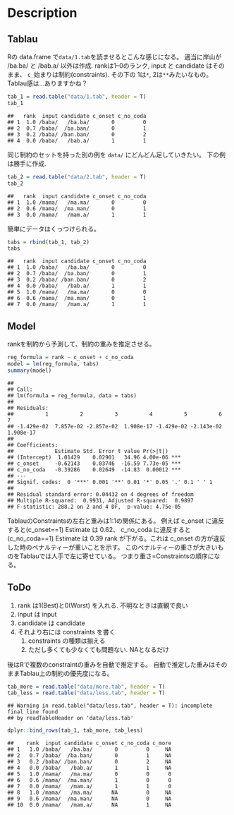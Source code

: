 Description
================

## Tablau

Rの data.frame で`data/1.tab`を読ませるとこんな感じになる。 適当に岸山が
/ba.ba/ と /bab.a/ 以外は作成. rankは1–0のランク, input と candidate
はそのまま、 `c_`始まりは制約(constraints). その下の 1は`*`,
2は`**`みたいなもの。 Tablau感は…ありますかね？

``` r
tab_1 = read.table("data/1.tab", header = T)
tab_1
```

    ##   rank  input candidate c_onset c_no_coda
    ## 1  1.0 /baba/   /ba.ba/       0         0
    ## 2  0.7 /baba/  /ba.ban/       0         1
    ## 3  0.2 /baba/ /ban.ban/       0         2
    ## 4  0.0 /baba/   /bab.a/       1         1

同じ制約のセットを持った別の例を `data/` にどんどん足していきたい。
下の例は勝手に作成.

``` r
tab_2 = read.table("data/2.tab", header = T)
tab_2
```

    ##   rank  input candidate c_onset c_no_coda
    ## 1  1.0 /mama/   /ma.ma/       0         0
    ## 2  0.6 /mama/  /ma.man/       0         1
    ## 3  0.0 /mama/   /mam.a/       1         1

簡単にデータはくっつけられる。

``` r
tabs = rbind(tab_1, tab_2)
tabs
```

    ##   rank  input candidate c_onset c_no_coda
    ## 1  1.0 /baba/   /ba.ba/       0         0
    ## 2  0.7 /baba/  /ba.ban/       0         1
    ## 3  0.2 /baba/ /ban.ban/       0         2
    ## 4  0.0 /baba/   /bab.a/       1         1
    ## 5  1.0 /mama/   /ma.ma/       0         0
    ## 6  0.6 /mama/  /ma.man/       0         1
    ## 7  0.0 /mama/   /mam.a/       1         1

## Model

rankを制約から予測して、制約の重みを推定させる。

``` r
reg_formula = rank ~ c_onset + c_no_coda
model = lm(reg_formula, tabs)
summary(model)
```

    ## 
    ## Call:
    ## lm(formula = reg_formula, data = tabs)
    ## 
    ## Residuals:
    ##          1          2          3          4          5          6          7 
    ## -1.429e-02  7.857e-02 -2.857e-02  1.908e-17 -1.429e-02 -2.143e-02  1.908e-17 
    ## 
    ## Coefficients:
    ##             Estimate Std. Error t value Pr(>|t|)    
    ## (Intercept)  1.01429    0.02901   34.96 4.00e-06 ***
    ## c_onset     -0.62143    0.03746  -16.59 7.73e-05 ***
    ## c_no_coda   -0.39286    0.02649  -14.83  0.00012 ***
    ## ---
    ## Signif. codes:  0 '***' 0.001 '**' 0.01 '*' 0.05 '.' 0.1 ' ' 1
    ## 
    ## Residual standard error: 0.04432 on 4 degrees of freedom
    ## Multiple R-squared:  0.9931, Adjusted R-squared:  0.9897 
    ## F-statistic: 288.2 on 2 and 4 DF,  p-value: 4.75e-05

TablauのConstraintsの左右と重みは1:1の関係にある。 例えば c\_onset
に違反すると(c\_onset==1) Estimate は 0.62、 c\_no\_coda
に違反すると(c\_no\_coda==1) Estimate は 0.39 rank が下がる。これは
c\_onset の方が違反した時のペナルティーが重いことを示す。
このペナルティーの重さが大きいものをTablauでは人手で左に寄せている。
つまり重さ=Constraintsの順序になる。

## ToDo

1.  rank は1(Best)と0(Worst) を入れる. 不明なときは直観で良い
2.  input は input
3.  candidate は candidate
4.  それより右には constraints を書く
    1.  constraints の種類は揃える
    2.  ただし多くても少なくても問題ない. NAとなるだけ

後はRで複数のconstraintの重みを自動で推定する。
自動で推定した重みはそのままTablau上の制約の優先度になる。

``` r
tab_more = read.table("data/more.tab", header = T)
tab_less = read.table("data/less.tab", header = T)
```

    ## Warning in read.table("data/less.tab", header = T): incomplete final line found
    ## by readTableHeader on 'data/less.tab'

``` r
dplyr::bind_rows(tab_1, tab_more, tab_less)
```

    ##    rank  input candidate c_onset c_no_coda c_more
    ## 1   1.0 /baba/   /ba.ba/       0         0     NA
    ## 2   0.7 /baba/  /ba.ban/       0         1     NA
    ## 3   0.2 /baba/ /ban.ban/       0         2     NA
    ## 4   0.0 /baba/   /bab.a/       1         1     NA
    ## 5   1.0 /mama/   /ma.ma/       0         0      0
    ## 6   0.6 /mama/  /ma.man/       1         0      0
    ## 7   0.0 /mama/   /mam.a/       1         1      0
    ## 8   1.0 /mama/   /ma.ma/      NA         0     NA
    ## 9   0.6 /mama/  /ma.man/      NA         0     NA
    ## 10  0.0 /mama/   /mam.a/      NA         1     NA
